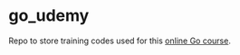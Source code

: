 # go_udemy
Repo to store training codes used for this [online Go course](https://www.udemy.com/course/go-the-complete-developers-guide/).
